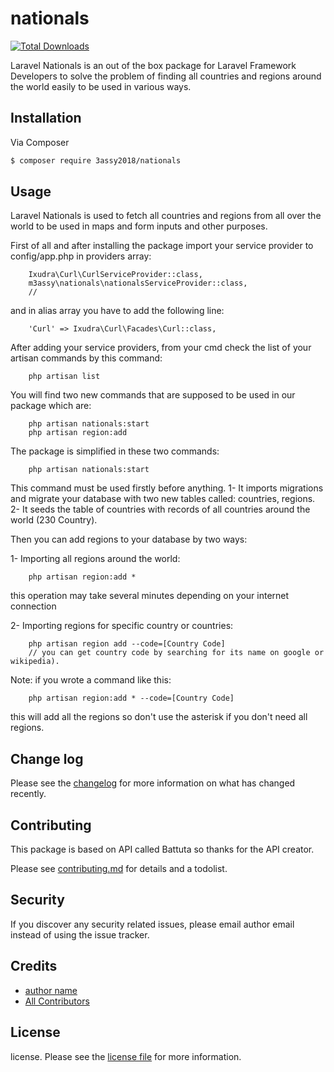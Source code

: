 # nationals

[![Total Downloads][ico-downloads]][link-downloads]

Laravel Nationals is an out of the box package for Laravel Framework Developers to solve the problem of finding all countries and regions around the world easily to be used in various ways.
## Installation

Via Composer

``` bash
$ composer require 3assy2018/nationals
```

## Usage

Laravel Nationals is used to fetch all countries and regions from all over the world to be used in maps and form inputs and other purposes.

First of all and after installing the package import your service provider to config/app.php in providers array:

```
    Ixudra\Curl\CurlServiceProvider::class,
    m3assy\nationals\nationalsServiceProvider::class,
    //
```

and in alias array you have to add the following line:


```
    'Curl' => Ixudra\Curl\Facades\Curl::class,
```

After adding your service providers, from your cmd check the list of your artisan commands by this command:

```
    php artisan list
```

You will find two new commands that are supposed to be used in our package which are:

```
    php artisan nationals:start
    php artisan region:add
```

The package is simplified in these two commands:

```
    php artisan nationals:start
```

This command must be used firstly before anything.
1- It imports migrations and migrate your database with two new tables called: countries, regions.
2- It seeds the table of countries with records of all countries around the world (230 Country).

Then you can add regions to your database by two ways:

1- Importing all regions around the world:

```
    php artisan region:add *
```

this operation may take several minutes depending on your internet connection

2- Importing regions for specific country or countries:

```
    php artisan region add --code=[Country Code]
    // you can get country code by searching for its name on google or wikipedia).
```

Note: if you wrote a command like this:

```
    php artisan region:add * --code=[Country Code]
```

this will add all the regions so don't use the asterisk if you don't need all regions.

## Change log

Please see the [changelog](changelog.md) for more information on what has changed recently.


## Contributing

This package is based on API called Battuta so thanks for the API creator.

Please see [contributing.md](contributing.md) for details and a todolist.

## Security

If you discover any security related issues, please email author email instead of using the issue tracker.

## Credits

- [author name][link-author]
- [All Contributors][link-contributors]

## License

license. Please see the [license file](license.md) for more information.

[ico-version]: https://img.shields.io/packagist/v/m3assy/nationals.svg?style=flat-square
[ico-downloads]: https://img.shields.io/packagist/dt/m3assy/nationals.svg?style=flat-square
[ico-travis]: https://img.shields.io/travis/m3assy/nationals/master.svg?style=flat-square
[ico-styleci]: https://styleci.io/repos/12345678/shield

[link-packagist]: https://packagist.org/packages/3assy2018/nationals
[link-downloads]: https://packagist.org/packages/3assy2018/nationals
[link-travis]: https://travis-ci.org/3assy2018/nationals
[link-styleci]: https://styleci.io/repos/12345678
[link-author]: https://github.com/3assy2018
[link-contributors]: ../../contributors]